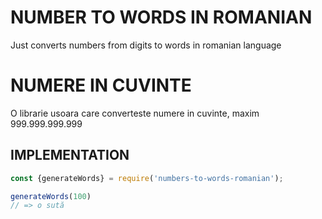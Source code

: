 
# NUMBER TO WORDS IN ROMANIAN
Just converts numbers from digits to words in romanian language

# NUMERE IN CUVINTE
O librarie usoara care converteste numere in cuvinte, maxim 999.999.999.999

## IMPLEMENTATION

```js
const {generateWords} = require('numbers-to-words-romanian');

generateWords(100)
// => o sută

```
